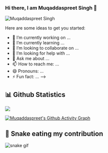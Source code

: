 ### Hi there, I am Muqaddaspreet Singh 👋

<!--
**Muqaddaspreet/Muqaddaspreet** is a ✨ _special_ ✨ repository because its `README.md` (this file) appears on your GitHub profile.
<!-- Profile Views -->
<p align="left"> <img src="https://komarev.com/ghpvc/?username=Muqaddaspreet" alt="Muqaddaspreet Singh" /> </p>

Here are some ideas to get you started:

- 🔭 I’m currently working on ...
- 🌱 I’m currently learning ...
- 👯 I’m looking to collaborate on ...
- 🤔 I’m looking for help with ...
- 💬 Ask me about ...
- 📫 How to reach me: ...
- 😄 Pronouns: ...
- ⚡ Fun fact: ...
-->

## 📊 Github Statistics
<a href="https://github.com/anuraghazra/github-readme-stats"><img align="center" src="https://github-readme-stats.vercel.app/api/top-langs/?username=Muqaddaspreet&layout=compact&theme=react&hide_border=false" /></a>


<!-- Activity Graph -->
[![Muqaddaspreet's Github Activity Graph](https://activity-graph.herokuapp.com/graph?username=Muqaddaspreet&theme=react-dark)](https://github.com/ashutosh00710/github-readme-activity-graph)

## 🐍 Snake eating my contribution
![snake gif](https://github.com/Muqaddaspreet/Muqaddaspreet/blob/output/github-contribution-grid-snake.gif)
